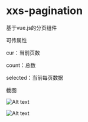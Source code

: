 # xxs-pagination
基于vue.js的分页组件

可传属性

cur：当前页数

count：总数

selected：当前每页数据


截图

![Alt text](https://github.com/lamb1/xxs-pagination-vue/raw/master/screenshots/one.jpg)

![Alt text](https://github.com/lamb1/xxs-pagination-vue/raw/master/screenshots/two.jpg)